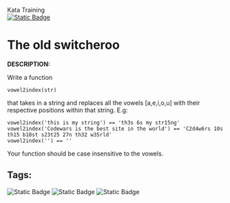 Kata Training <br>
[![Static Badge](https://img.shields.io/badge/7kyu%20-%20black?style=flat&logo=codewars&labelColor=B1361E&color=black)](Javascript/7kyu)

# The old switcheroo

**DESCRIPTION:**

Write a function

```
vowel2index(str)
```

that takes in a string and replaces all the vowels [a,e,i,o,u] with their respective positions within that string.
E.g:

```
vowel2index('this is my string') == 'th3s 6s my str15ng'
vowel2index('Codewars is the best site in the world') == 'C2d4w6rs 10s th15 b18st s23t25 27n th32 w35rld'
vowel2index('') == ''
```

Your function should be case insensitive to the vowels.


## Tags:

![Static Badge](https://img.shields.io/badge/fundamentals%20-%20purple?style=plastic) ![Static Badge](https://img.shields.io/badge/strings%20-%20blue?style=plastic) ![Static Badge](https://img.shields.io/badge/regular_expressions%20-%20darkorange?style=plastic)